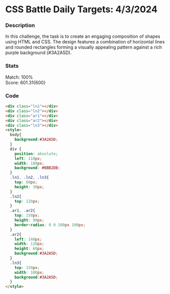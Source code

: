 # CSS Battle Daily Targets: 4/3/2024

### Description

In this challenge, the task is to create an engaging composition of shapes using HTML and CSS. The design features a combination of horizontal lines and rounded rectangles forming a visually appealing pattern against a rich purple background (#3A2A5D).

### Stats
Match: 100%  
Score: 601.31{600}

### Code

```html
<div class="ln1"></div>
<div class="ln2"></div>
<div class="ar1"></div>
<div class="ar2"></div>
<div class="ln3"></div>
<style>
  body{
    background:#3A2A5D;
  }
  div {
    position: absolute;
    left: 110px;
    width: 180px;
    background: #BBB2DB;
  }
  .ln1, .ln2, .ln3{
    top: 60px;
    height: 30px;
  }
  .ln2{
    top: 120px;
  }
  .ar1, .ar2{
    top: 150px;
    height: 90px;
    border-radius: 0 0 100px 100px;
  }
  .ar2{
    left: 140px;
    width: 120px;
    height: 60px;
    background:#3A2A5D;
  }
  .ln3{
    top: 150px;
    width: 100px;
    background:#3A2A5D;
  }
</style>
```
